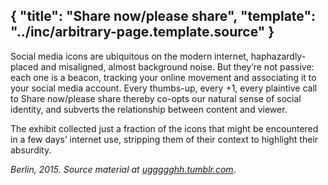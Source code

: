{
	"title": "Share now/please share",
	"template": "../inc/arbitrary-page.template.source"
}
---
Social media icons are ubiquitous on the modern internet, haphazardly-placed
and misaligned, almost background noise. But they’re not passive: each one is
a beacon, tracking your online movement and associating it to your social
media account. Every thumbs-up, every +1, every plaintive call to Share
now/please share thereby co-opts our natural sense of social identity, and
subverts the relationship between content and viewer.

The exhibit collected just a fraction of the icons that might be encountered
in a few days’ internet use, stripping them of their context to highlight
their absurdity.

_Berlin, 2015. Source material at <a href="http://uggggghh.tumblr.com">uggggghh.tumblr.com</a>_.
